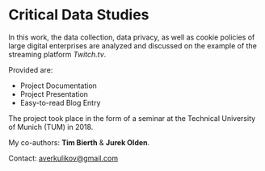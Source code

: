 # Critical Data Studies
In this work, the data collection, data privacy, as well as cookie policies of large digital enterprises are analyzed and discussed on the example of the streaming platform *Twitch.tv*. 

Provided are: 
* Project Documentation
* Project Presentation
* Easy-to-read Blog Entry

The project took place in the form of a seminar at the Technical University of Munich (TUM) in 2018. 

My co-authors: __Tim Bierth__ & __Jurek Olden__. 

Contact: averkulikov@gmail.com

